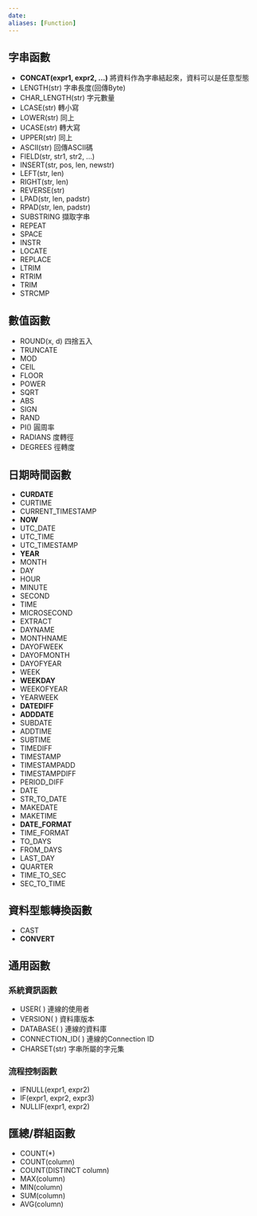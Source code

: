```yaml
---
date: 
aliases: [Function]
---
```

## 字串函數
- **CONCAT(expr1, expr2, ...)**  將資料作為字串結起來，資料可以是任意型態
- LENGTH(str)  字串長度(回傳Byte)
- CHAR_LENGTH(str)  字元數量
- LCASE(str) 轉小寫
- LOWER(str) 同上
- UCASE(str)  轉大寫
- UPPER(str)  同上
- ASCII(str)  回傳ASCII碼
- FIELD(str, str1, str2, ...)
- INSERT(str, pos, len, newstr)
- LEFT(str, len)
- RIGHT(str, len)
- REVERSE(str)
- LPAD(str, len, padstr)
- RPAD(str, len, padstr)
- SUBSTRING  擷取字串
- REPEAT
- SPACE
- INSTR
- LOCATE
- REPLACE
- LTRIM
- RTRIM
- TRIM
- STRCMP

## 數值函數
- ROUND(x, d)  四捨五入
- TRUNCATE
- MOD
- CEIL
- FLOOR
- POWER
- SQRT
- ABS
- SIGN
- RAND
- PI()  圓周率
- RADIANS  度轉徑
- DEGREES  徑轉度

## 日期時間函數
- **CURDATE**
- CURTIME
- CURRENT_TIMESTAMP
- **NOW**
- UTC_DATE
- UTC_TIME
- UTC_TIMESTAMP
- **YEAR**
- MONTH
- DAY
- HOUR
- MINUTE
- SECOND
- TIME
- MICROSECOND
- EXTRACT
- DAYNAME
- MONTHNAME
- DAYOFWEEK
- DAYOFMONTH
- DAYOFYEAR
- WEEK
- **WEEKDAY**
- WEEKOFYEAR
- YEARWEEK
- **DATEDIFF**
- **ADDDATE**
- SUBDATE
- ADDTIME
- SUBTIME
- TIMEDIFF
- TIMESTAMP
- TIMESTAMPADD
- TIMESTAMPDIFF
- PERIOD_DIFF
- DATE
- STR_TO_DATE
- MAKEDATE
- MAKETIME
- **DATE_FORMAT**
- TIME_FORMAT
- TO_DAYS
- FROM_DAYS
- LAST_DAY
- QUARTER
- TIME_TO_SEC
- SEC_TO_TIME

## 資料型態轉換函數
- CAST
- **CONVERT**

## 通用函數
### 系統資訊函數
- USER( )  連線的使用者
- VERSION( )  資料庫版本
- DATABASE( )  連線的資料庫
- CONNECTION_ID( )  連線的Connection ID
- CHARSET(str)  字串所屬的字元集
### 流程控制函數
- IFNULL(expr1, expr2)
- IF(expr1, expr2, expr3)
- NULLIF(expr1, expr2)

## 匯總/群組函數
- COUNT(\*)
- COUNT(column)
- COUNT(DISTINCT column)
- MAX(column)
- MIN(column)
- SUM(column)
- AVG(column)